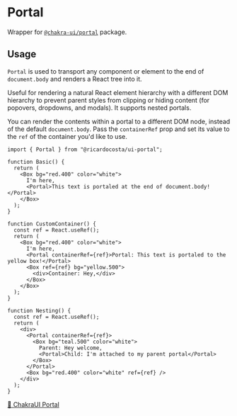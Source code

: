 # Portal

Wrapper for [`@chakra-ui/portal`](https://github.com/chakra-ui/chakra-ui/tree/main/packages/components/portal) package.

## Usage

`Portal` is used to transport any component or element to the end of `document.body` and renders a React tree into it.

Useful for rendering a natural React element hierarchy with a different DOM hierarchy to prevent parent styles from clipping or hiding content (for popovers, dropdowns, and modals). It supports nested portals.

You can render the contents within a portal to a different DOM node, instead of the default `document.body`. Pass the `containerRef` prop and set its value to the `ref` of the container you'd like to use.

```tsx
import { Portal } from "@ricardocosta/ui-portal";

function Basic() {
  return (
    <Box bg="red.400" color="white">
      I'm here,
      <Portal>This text is portaled at the end of document.body!</Portal>
    </Box>
  );
}

function CustomContainer() {
  const ref = React.useRef();
  return (
    <Box bg="red.400" color="white">
      I'm here,
      <Portal containerRef={ref}>Portal: This text is portaled to the yellow box!</Portal>
      <Box ref={ref} bg="yellow.500">
        <div>Container: Hey,</div>
      </Box>
    </Box>
  );
}

function Nesting() {
  const ref = React.useRef();
  return (
    <div>
      <Portal containerRef={ref}>
        <Box bg="teal.500" color="white">
          Parent: Hey welcome,
          <Portal>Child: I'm attached to my parent portal</Portal>
        </Box>
      </Portal>
      <Box bg="red.400" color="white" ref={ref} />
    </div>
  );
}
```

[🔗 ChakraUI Portal](https://chakra-ui.com/docs/components/portal)
